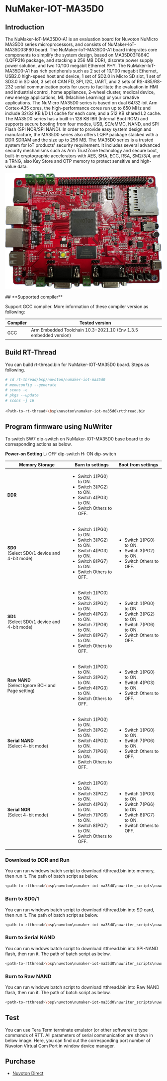 # **NuMaker-IOT-MA35D0**

## **Introduction**

The NuMaker-IoT-MA35D0-A1 is an evaluation board for Nuvoton NuMicro MA35D0 series microprocessors, and consists of NuMaker-IoT-MA35D03F80 board. The NuMaker-IoT-MA35D0-A1 board integrates core components to simplify the system design, based on MA35D03F864C (LQFP216 package, and stacking a 256 MB DDR), discrete power supply power solution, and two 10/100 megabit Ethernet PHY. The NuMaker-IoT-MA35D0-A1 has rich peripherals such as 2 set of 10/100 megabit Ethernet, USB2.0 high-speed host and device, 1 set of SD2.0 in Micro SD slot, 1 set of SD3.0 in SD slot, 3 set of CAN FD, SPI, I2C, UART, and 2 sets of RS-485/RS-232 serial communication ports for users to facilitate the evaluation in HMI and industrial control, home appliances, 2-wheel cluster, medical device, new energy applications, ML (Machine Learning) or your creative applications. The NuMicro MA35D0 series is based on dual 64/32-bit Arm Cortex-A35 cores, the high-performance cores run up to 650 MHz and include 32/32 KB I/D L1 cache for each core, and a 512 KB shared L2 cache. The MA35D0 series has a built-in 128 KB IBR (Internal Boot ROM) and supports secure booting from four modes, USB, SD/eMMC, NAND, and SPI Flash (SPI NOR/SPI NAND). In order to provide easy system design and manufacture, the MA35D0 series also offers LQFP package stacked with a DDR SDRAM and the size up to 256 MB. The MA35D0 series is a trusted system for IoT products' security requirement. It includes several advanced security mechanisms such as Arm TrustZone technology and secure boot, built-in cryptographic accelerators with AES, SHA, ECC, RSA, SM2/3/4, and a TRNG, also Key Store and OTP memory to protect sensitive and high-value data.

<p align="center">
<img src="./figures/NuMaker-IOT-MA35D0.png" alt="fishy" class="bg-primary">
</p>
## **Supported compiler**

Support GCC compiler. More information of these compiler version as following:

| Compiler | Tested version |
| -- | -- |
| GCC | Arm Embedded Toolchain 10.3-2021.10 (Env 1.3.5 embedded version)|

## **Build RT-Thread**

You can build rt-thread.bin for NuMaker-IOT-MA35D0 board. Steps as following.

```bash
# cd rt-thread/bsp/nuvoton/numaker-iot-ma35d0
# menuconfig --generate
# scons -c
# pkgs --update
# scons -j 16

<Path-to-rt-thread>\bsp\nuvoton\numaker-iot-ma35d0\rtthread.bin
```

## **Program firmware using NuWriter**

To switch SW7 dip-switch on NuMaker-IOT-MA35D0 base board to do corresponding  actions as below.

**Power-on Setting**
L: OFF dip-switch
H: ON dip-switch

| Memory Storage | **Burn to** settings | **Boot from** settings |
|--|--|--|
| **DDR** | <ul><li>Switch 1(PG0) to ON.</li><li>Switch 3(PG2) to ON.</li><li>Switch 4(PG3) to ON.</li><li>Switch Others to OFF.</li></ul> |  |
| **SD0**<br>(Select SD0/1 device and 4-bit mode) | <ul><li>Switch 1(PG0) to ON.</li><li>Switch 3(PG2) to ON.</li><li>Switch 4(PG3) to ON.</li><li>Switch 8(PG7) to ON.</li><li>Switch Others to OFF.</li></ul> | <ul><li>Switch 1(PG0) to ON.</li><li>Switch 3(PG2) to ON.</li><li>Switch Others to OFF.</li></ul> |
| **SD1**<br>(Select SD0/1 device and 4-bit mode) | <ul><li>Switch 1(PG0) to ON.</li><li>Switch 3(PG2) to ON.</li><li>Switch 4(PG3) to ON.</li><li>Switch 7(PG6) to ON.</li><li>Switch 8(PG7) to ON.</li><li>Switch Others to OFF.</li></ul> | <ul><li>Switch 1(PG0) to ON.</li><li>Switch 3(PG2) to ON.</li><li>Switch 7(PG6) to ON.</li><li>Switch Others to OFF.</li></ul> |
| **Raw NAND**<br>(Select Ignore BCH and Page setting) | <ul><li>Switch 1(PG0) to ON.</li><li>Switch 3(PG2) to ON.</li><li>Switch 4(PG3) to ON.</li><li>Switch Others to OFF.</li></ul> | <ul><li>Switch 1(PG0) to ON.</li><li>Switch 4(PG3) to ON.</li><li>Switch Others to OFF.</li></ul> |
| **Serial NAND**<br>(Select 4-bit mode) | <ul><li>Switch 1(PG0) to ON.</li><li>Switch 3(PG2) to ON.</li><li>Switch 4(PG3) to ON.</li><li>Switch 7(PG6) to ON.</li><li>Switch Others to OFF.</li></ul> | <ul><li>Switch 1(PG0) to ON.</li><li>Switch 7(PG6) to ON.</li><li>Switch Others to OFF.</li></ul> |
| **Serial NOR**<br>(Select 4-bit mode) | <ul><li>Switch 1(PG0) to ON.</li><li>Switch 3(PG2) to ON.</li><li>Switch 4(PG3) to ON.</li><li>Switch 7(PG6) to ON.</li><li>Switch 8(PG7) to ON.</li><li>Switch Others to OFF.</li></ul> | <ul><li>Switch 1(PG0) to ON.</li><li>Switch 7(PG6) to ON.</li><li>Switch 8(PG7) to ON.</li><li>Switch Others to OFF.</li></ul> |

### **Download to DDR and Run**

You can run windows batch script to download rtthread.bin into memory, then run it. The path of batch script as below.

```bash
<path-to-rtthread>\bsp\nuvoton\numaker-iot-ma35d0\nuwriter_scripts\nuwriter_ddr_download_and_run.bat
```

### **Burn to SD0/1**

You can run windows batch script to download rtthread.bin into SD card, then run it. The path of batch script as below.

```bash
<path-to-rtthread>\bsp\nuvoton\numaker-iot-ma35d0\nuwriter_scripts\nuwriter_program_sd.bat
```

### **Burn to Serial NAND**

You can run windows batch script to download rtthread.bin into SPI-NAND flash, then run it. The path of batch script as below.

```bash
<path-to-rtthread>\bsp\nuvoton\numaker-iot-ma35d0\nuwriter_scripts\nuwriter_program_spinand.bat
```

### **Burn to Raw NAND**

You can run windows batch script to download rtthread.bin into Raw NAND flash, then run it. The path of batch script as below.

```bash
<path-to-rtthread>\bsp\nuvoton\numaker-iot-ma35d0\nuwriter_scripts\nuwriter_program_rawnand.bat
```

## **Test**

You can use Tera Term terminate emulator (or other software) to type commands of RTT. All parameters of serial communication are shown in below image. Here, you can find out the corresponding port number of Nuvoton Virtual Com Port in window device manager.

## **Purchase**

* [Nuvoton Direct](https://direct.nuvoton.com/en/numaker-iot-ma35d0)
